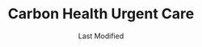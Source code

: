 ---
layout: location-page
date: Last Modified
description: "Local COVID-19 testing is available at Carbon Health Urgent Care in Berkeley, California, USA."
permalink: "locations/california/berkeley/carbon-health-urgent-care/"
tags:
  - locations
  - california
title: Carbon Health Urgent Care
uniqueName: carbon-health-urgent-care
state: California
stateAbbr: CA
hood: "Berkeley"
address: "2920 Telegraph Ave"
city: "Berkeley"
zip: "94705"
zipsNearby: "94002 94920 94922 94923 94924 95416 94005 94010 94011 95419 94925 94976 94926 94927 94928 94931 94014 94015 94016 94017 94929 95430 95431 94018 95433 94930 94978 94933 95436 95439 95442 95444 95446 95471 94019 94937 95452 94938 94020 94939 94977 94021 94022 94023 94024 94940 94025 94026 94027 94028 94030 94941 94942 94037 95462 94038 94035 94039 94040 94041 94042 94043 94946 94945 94947 94948 94949 94998 95465 94950 94044 94301 94302 94303 94304 94305 94306 94309 94951 94060 94952 94953 94954 94955 94975 94999 94956 94061 94062 94063 94064 94065 94957 94960 94979 94066 94070 94102 94103 94104 94105 94107 94108 94109 94110 94111 94112 94114 94115 94116 94117 94118 94119 94120 94121 94122 94123 94124 94125 94126 94127 94128 94129 94130 94131 94132 94133 94134 94137 94139 94140 94141 94142 94143 94144 94145 94146 94147 94151 94153 94154 94156 94158 94159 94160 94161 94162 94163 94164 94171 94172 94177 94188 94963 94074 94401 94402 94403 94404 94497 94964 94974 94901 94903 94904 94912 94913 94914 94915 95401 95402 95403 95404 95405 95406 95407 95409 94965 94966 95472 95473 95476 94080 94083 94970 94085 94086 94087 94088 94089 94971 94972 95486 95487 95492 94973 94501 94502 94507 95002 94508 94576 94509 94531 94510 95005 94701 94702 94703 94704 94705 94706 94707 94708 94709 94710 94712 94720 94511 94512 95006 94513 95007 94505 94514 94515 95008 95009 95011 94516 94517 94518 94519 94520 94521 94522 94523 94524 94527 94529 94525 95014 95015 94506 94526 95017 94528 94530 94533 94534 94535 95018 94536 94537 94538 94539 94555 94540 94541 94542 94543 94544 94545 94546 94552 94557 94548 94549 94550 94551 95030 95031 95032 95033 94553 95035 95036 94556 94570 94575 95037 95041 94558 94559 94581 95042 94560 94601 94602 94603 94604 94605 94606 94607 94608 94609 94610 94611 94612 94613 94614 94615 94617 94618 94619 94620 94621 94622 94623 94624 94649 94659 94660 94661 94662 94666 94561 94562 94563 94564 94565 94566 94568 94588 94567 94569 95026 95044 94801 94802 94803 94804 94805 94806 94807 94808 94820 94850 94571 94547 94572 94573 94574 95013 95101 95103 95106 95108 95109 95110 95111 95112 95113 95115 95116 95117 95118 95119 95120 95121 95122 95123 95124 95125 95126 95127 95128 95129 95130 95131 95132 95133 95134 95135 95136 95138 95139 95140 95141 95148 95150 95151 95152 95153 95154 95155 95156 95157 95158 95159 95160 95161 95164 95170 95172 95173 95190 95191 95192 95193 95194 95196 94577 94578 94579 94580 94582 94583 95050 95051 95052 95053 95054 95055 95056 95060 95064 95065 95066 95070 95071 95073 94585 94586 94587 94503 94589 94590 94591 94592 94595 94596 94597 94598 94599 95220 95612 95615 95616 95617 95618 95620 95757 95758 95759 95625 95607 95231 95234 95639 95641 95330 95240 95241 95242 95653 95336 95337 95363 95366 95680 94205 94206 94230 94283 95822 95823 95831 95832 95201 95202 95203 95204 95205 95206 95207 95208 95209 95210 95211 95212 95213 95215 95219 95267 95269 95296 95297 95686 95304 95376 95377 95378 95385 95391 95687 95688 95696 95253 95690 95387 95798 95799 95694 95258 94013 94101 94106 94135 94136 94138 94150 94152 94155 94175 94199 94625" 
mapUrl: "http://maps.apple.com/?q=Carbon+Health+Urgent+Care&address=2920+Telegraph+Ave,Berkeley,California,94705"
locationType: Drive-thru or walk-in
phone: "510-686-3621"
website: "https://carbonhealth.com/berkeley"
onlineBooking: true
closed: undefined
closedUpdate: May 25th, 2020
notes: "By appointment only."
days: Everyday
hours: 9AM-7PM
ctaMessage: Schedule a test
ctaUrl: "https://carbonhealth.com/berkeley"
---
